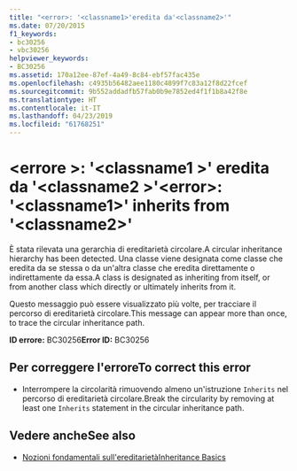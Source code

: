 ```yaml
---
title: "<error>: '<classname1>'eredita da'<classname2>'"
ms.date: 07/20/2015
f1_keywords:
- bc30256
- vbc30256
helpviewer_keywords:
- BC30256
ms.assetid: 170a12ee-87ef-4a49-8c84-ebf57fac435e
ms.openlocfilehash: c4935b56482aee1180c4899f7c83a12f8d22fcef
ms.sourcegitcommit: 9b552addadfb57fab0b9e7852ed4f1f1b8a42f8e
ms.translationtype: HT
ms.contentlocale: it-IT
ms.lasthandoff: 04/23/2019
ms.locfileid: "61768251"
---
```

# <a name="error-classname1-inherits-from-classname2"></a><span data-ttu-id="30e05-102">\<errore >: '\<classname1 >' eredita da '\<classname2 >'</span><span class="sxs-lookup"><span data-stu-id="30e05-102">\<error>: '\<classname1>' inherits from '\<classname2>'</span></span>
<span data-ttu-id="30e05-103">È stata rilevata una gerarchia di ereditarietà circolare.</span><span class="sxs-lookup"><span data-stu-id="30e05-103">A circular inheritance hierarchy has been detected.</span></span> <span data-ttu-id="30e05-104">Una classe viene designata come classe che eredita da se stessa o da un'altra classe che eredita direttamente o indirettamente da essa.</span><span class="sxs-lookup"><span data-stu-id="30e05-104">A class is designated as inheriting from itself, or from another class which directly or ultimately inherits from it.</span></span>  
  
 <span data-ttu-id="30e05-105">Questo messaggio può essere visualizzato più volte, per tracciare il percorso di ereditarietà circolare.</span><span class="sxs-lookup"><span data-stu-id="30e05-105">This message can appear more than once, to trace the circular inheritance path.</span></span>  
  
 <span data-ttu-id="30e05-106">**ID errore:** BC30256</span><span class="sxs-lookup"><span data-stu-id="30e05-106">**Error ID:** BC30256</span></span>  
  
## <a name="to-correct-this-error"></a><span data-ttu-id="30e05-107">Per correggere l'errore</span><span class="sxs-lookup"><span data-stu-id="30e05-107">To correct this error</span></span>  
  
- <span data-ttu-id="30e05-108">Interrompere la circolarità rimuovendo almeno un'istruzione `Inherits` nel percorso di ereditarietà circolare.</span><span class="sxs-lookup"><span data-stu-id="30e05-108">Break the circularity by removing at least one `Inherits` statement in the circular inheritance path.</span></span>  
  
## <a name="see-also"></a><span data-ttu-id="30e05-109">Vedere anche</span><span class="sxs-lookup"><span data-stu-id="30e05-109">See also</span></span>

- [<span data-ttu-id="30e05-110">Nozioni fondamentali sull'ereditarietà</span><span class="sxs-lookup"><span data-stu-id="30e05-110">Inheritance Basics</span></span>](../../visual-basic/programming-guide/language-features/objects-and-classes/inheritance-basics.md)
